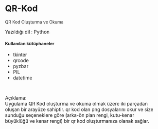 # QR-Kod
QR Kod Oluşturma ve Okuma

<p style="font-size:110%;">Yazıldığı dil : Python</p>
<h4>Kullanılan kütüphaneler</h4>
<ul style="font-size:110%;">
  <li>tkinter</li>
  <li>qrcode</li>
  <li>pyzbar</li>
  <li>PIL</li>
  <li>datetime</li>
</ul>
<br>
<p style="font-size:110%;">Açıklama:<br>Uygulama QR Kod oluşturma ve okuma olmak üzere iki parçadan oluşan bir arayüze sahiptir. qr kod olan png dosyalarını okur ve size sunduğu seçeneklere göre (arka-ön plan rengi, kutu-kenar büyüklüğü ve kenar rengi) bir qr kod oluşturmanıza olanak sağlar.</p>
